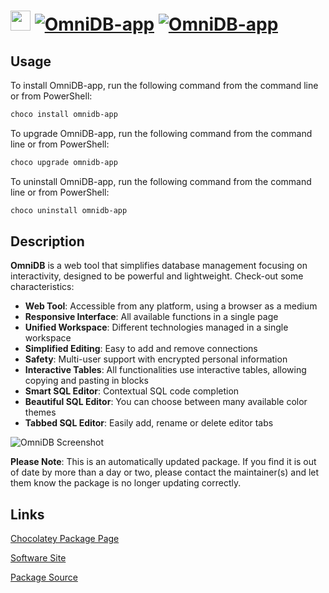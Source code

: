 ﻿# <img src="https://cdn.jsdelivr.net/gh/mkevenaar/chocolatey-packages@8668581037bf14d6b31bcfb70156f8a01c816c6a/icons/omnidb-app.png" width="32" height="32"/> [![OmniDB-app](https://img.shields.io/chocolatey/v/omnidb-app.svg?label=OmniDB-app)](https://community.chocolatey.org/packages/omnidb-app) [![OmniDB-app](https://img.shields.io/chocolatey/dt/omnidb-app.svg)](https://community.chocolatey.org/packages/omnidb-app)

## Usage

To install OmniDB-app, run the following command from the command line or from PowerShell:

```powershell
choco install omnidb-app
```

To upgrade OmniDB-app, run the following command from the command line or from PowerShell:

```powershell
choco upgrade omnidb-app
```

To uninstall OmniDB-app, run the following command from the command line or from PowerShell:

```powershell
choco uninstall omnidb-app
```

## Description

**OmniDB** is a web tool that simplifies database management focusing on interactivity, designed to be powerful and lightweight. Check-out some characteristics:

- **Web Tool**: Accessible from any platform, using a browser as a medium
- **Responsive Interface**: All available functions in a single page
- **Unified Workspace**: Different technologies managed in a single workspace
- **Simplified Editing**: Easy to add and remove connections
- **Safety**: Multi-user support with encrypted personal information
- **Interactive Tables**: All functionalities use interactive tables, allowing copying and pasting in blocks
- **Smart SQL Editor**: Contextual SQL code completion
- **Beautiful SQL Editor**: You can choose between many available color themes
- **Tabbed SQL Editor**: Easily add, rename or delete editor tabs

![OmniDB Screenshot](https://omnidb.org/images/screenshots/screen00.png)

**Please Note**: This is an automatically updated package. If you find it is
out of date by more than a day or two, please contact the maintainer(s) and
let them know the package is no longer updating correctly.


## Links

[Chocolatey Package Page](https://community.chocolatey.org/packages/omnidb-app)

[Software Site](https://omnidb.org/)

[Package Source](https://github.com/mkevenaar/chocolatey-packages/tree/master/automatic/omnidb-app)

